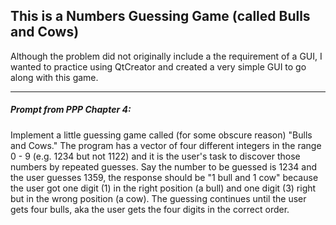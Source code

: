 <h2>This is a Numbers Guessing Game (called Bulls and Cows)</h2>
<p>Although the problem did not originally include a the requirement of a GUI, I wanted to practice using QtCreator and created a very simple GUI 
to go along with this game.</p>
<hr>
<h5>Prompt from PPP Chapter 4:</h5>
<p>Implement a little guessing game called (for some obscure reason) "Bulls and Cows." The program has a vector of four different 
  integers in the range 0 - 9 (e.g. 1234 but not 1122) and it is the user's task to discover those numbers by repeated guesses. 
  Say the number to be guessed is 1234 and the user guesses 1359, the response should be "1 bull and 1 cow" because the user got 
  one digit (1) in the right position (a bull) and one digit (3) right but in the wrong position (a cow). The guessing continues 
  until the user gets four bulls, aka the user gets the four digits in the correct order.</p>
